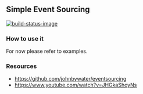 ## Simple Event Sourcing

[![build-status-image]][travis]

### How to use it

For now please refer to examples.


### Resources

- https://github.com/johnbywater/eventsourcing
- https://www.youtube.com/watch?v=JHGkaShoyNs


[build-status-image]: https://secure.travis-ci.org/lukaszb/ses.svg?branch=master
[travis]: http://travis-ci.org/lukaszb/ses
